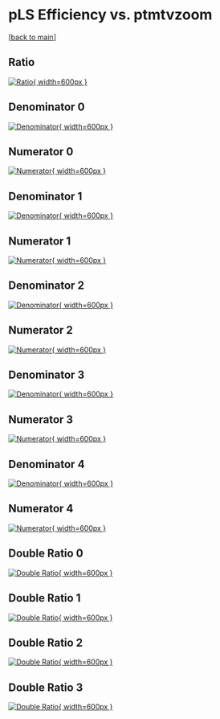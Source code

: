 # pLS Efficiency vs. ptmtvzoom

[[back to main](./)]



## Ratio

[![Ratio](../mtv/var/pLS_loweta_11_0_eff_ptmtvzoom.png){ width=600px }](../mtv/var/pLS_loweta_11_0_eff_ptmtvzoom.pdf)

## Denominator 0

[![Denominator](../mtv/den/pLS_loweta_11_0_eff_ptmtvzoom_den0.png){ width=600px }](../mtv/den/pLS_loweta_11_0_eff_ptmtvzoom_den0.pdf)

## Numerator 0

[![Numerator](../mtv/num/pLS_loweta_11_0_eff_ptmtvzoom_num0.png){ width=600px }](../mtv/num/pLS_loweta_11_0_eff_ptmtvzoom_num0.pdf)

## Denominator 1

[![Denominator](../mtv/den/pLS_loweta_11_0_eff_ptmtvzoom_den1.png){ width=600px }](../mtv/den/pLS_loweta_11_0_eff_ptmtvzoom_den1.pdf)

## Numerator 1

[![Numerator](../mtv/num/pLS_loweta_11_0_eff_ptmtvzoom_num1.png){ width=600px }](../mtv/num/pLS_loweta_11_0_eff_ptmtvzoom_num1.pdf)

## Denominator 2

[![Denominator](../mtv/den/pLS_loweta_11_0_eff_ptmtvzoom_den2.png){ width=600px }](../mtv/den/pLS_loweta_11_0_eff_ptmtvzoom_den2.pdf)

## Numerator 2

[![Numerator](../mtv/num/pLS_loweta_11_0_eff_ptmtvzoom_num2.png){ width=600px }](../mtv/num/pLS_loweta_11_0_eff_ptmtvzoom_num2.pdf)

## Denominator 3

[![Denominator](../mtv/den/pLS_loweta_11_0_eff_ptmtvzoom_den3.png){ width=600px }](../mtv/den/pLS_loweta_11_0_eff_ptmtvzoom_den3.pdf)

## Numerator 3

[![Numerator](../mtv/num/pLS_loweta_11_0_eff_ptmtvzoom_num3.png){ width=600px }](../mtv/num/pLS_loweta_11_0_eff_ptmtvzoom_num3.pdf)

## Denominator 4

[![Denominator](../mtv/den/pLS_loweta_11_0_eff_ptmtvzoom_den4.png){ width=600px }](../mtv/den/pLS_loweta_11_0_eff_ptmtvzoom_den4.pdf)

## Numerator 4

[![Numerator](../mtv/num/pLS_loweta_11_0_eff_ptmtvzoom_num4.png){ width=600px }](../mtv/num/pLS_loweta_11_0_eff_ptmtvzoom_num4.pdf)

## Double Ratio 0

[![Double Ratio](../mtv/ratio/pLS_loweta_11_0_eff_ptmtvzoom_ratio0.png){ width=600px }](../mtv/ratio/pLS_loweta_11_0_eff_ptmtvzoom_ratio0.pdf)

## Double Ratio 1

[![Double Ratio](../mtv/ratio/pLS_loweta_11_0_eff_ptmtvzoom_ratio1.png){ width=600px }](../mtv/ratio/pLS_loweta_11_0_eff_ptmtvzoom_ratio1.pdf)

## Double Ratio 2

[![Double Ratio](../mtv/ratio/pLS_loweta_11_0_eff_ptmtvzoom_ratio2.png){ width=600px }](../mtv/ratio/pLS_loweta_11_0_eff_ptmtvzoom_ratio2.pdf)

## Double Ratio 3

[![Double Ratio](../mtv/ratio/pLS_loweta_11_0_eff_ptmtvzoom_ratio3.png){ width=600px }](../mtv/ratio/pLS_loweta_11_0_eff_ptmtvzoom_ratio3.pdf)

